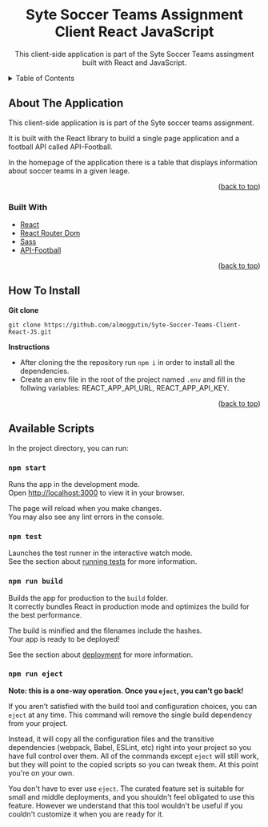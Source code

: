 <div id="top"></div>

<h1 align="center">Syte Soccer Teams Assignment Client React JavaScript</h1>

<div align="center">
  <p align="center">
    This client-side application is part of the Syte Soccer Teams assingment built with React and JavaScript. 
  </p>
</div>

<!-- TABLE OF CONTENTS -->

<details>
  <summary>Table of Contents</summary>
  <ol>
    <li>
      <a href="#about-the-application">About The Application</a>
      <ul>
        <li><a href="#built-with">Built With</a></li>
      </ul>
    </li>
    <li><a href="#how-to-install">How To Install</a></li>
    <li><a href="#available-scripts">Available Scripts</a></li>
  </ol>
</details>

<!-- ABOUT THE APPLICATION -->

## About The Application

This client-side application is is part of the Syte soccer teams assignment.

It is built with the React library to build a single page application and a football API called API-Football.

In the homepage of the application there is a table that displays information about soccer teams in a given leage.

<p align="right">(<a href="#top">back to top</a>)</p>

### Built With

-   [React](https://reactjs.org/)
-   [React Router Dom](https://www.npmjs.com/package/react-router-dom)
-   [Sass](https://sass-lang.com/)
-   [API-Football](https://www.api-football.com/)

<p align="right">(<a href="#top">back to top</a>)</p>

<!-- INSTALLATION INSTRUCTIONS -->

## How To Install

**Git clone**

```
git clone https://github.com/almoggutin/Syte-Soccer-Teams-Client-React-JS.git
```

**Instructions**

-   After cloning the the repository run `npm i` in order to install all the dependencies.
-   Create an env file in the root of the project named `.env` and fill in the follwing variables: REACT_APP_API_URL, REACT_APP_API_KEY.

<p align="right">(<a href="#top">back to top</a>)</p>

<!--  AVAILABLE SCRIPTS -->

## Available Scripts

In the project directory, you can run:

### `npm start`

Runs the app in the development mode.\
Open [http://localhost:3000](http://localhost:3000) to view it in your browser.

The page will reload when you make changes.\
You may also see any lint errors in the console.

### `npm test`

Launches the test runner in the interactive watch mode.\
See the section about [running tests](https://facebook.github.io/create-react-app/docs/running-tests) for more information.

### `npm run build`

Builds the app for production to the `build` folder.\
It correctly bundles React in production mode and optimizes the build for the best performance.

The build is minified and the filenames include the hashes.\
Your app is ready to be deployed!

See the section about [deployment](https://facebook.github.io/create-react-app/docs/deployment) for more information.

### `npm run eject`

**Note: this is a one-way operation. Once you `eject`, you can't go back!**

If you aren't satisfied with the build tool and configuration choices, you can `eject` at any time. This command will remove the single build dependency from your project.

Instead, it will copy all the configuration files and the transitive dependencies (webpack, Babel, ESLint, etc) right into your project so you have full control over them. All of the commands except `eject` will still work, but they will point to the copied scripts so you can tweak them. At this point you're on your own.

You don't have to ever use `eject`. The curated feature set is suitable for small and middle deployments, and you shouldn't feel obligated to use this feature. However we understand that this tool wouldn't be useful if you couldn't customize it when you are ready for it.

